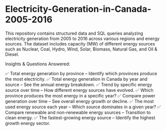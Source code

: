 # Electricity-Generation-in-Canada-2005-2016
This repository contains structured data and SQL queries analyzing electricity generation from 2005 to 2016 across various regions and energy sources. The dataset includes capacity (MW) of different energy sources such as Nuclear, Coal, Hydro, Wind, Solar, Biomass, Natural Gas, and Oil &amp; Diesel.

Insights & Questions Answered:

✅ Total energy generation by province – Identify which provinces produce the most electricity.
✅ Total energy generation in Canada by year and source – See the annual energy breakdown.
✅ Trend by specific energy source over time – How different energy sources have evolved.
✅ Which province produces the most energy in a specific year?
✅ Compare power generation over time – See overall energy growth or decline.
✅ The most used energy source each year – Which source dominates in a given year?
✅ Compare renewable and non-renewable energy sources – Transition to clean energy.
✅ The fastest-growing energy source – Identify the highest growth energy sector.

